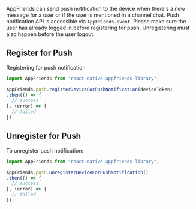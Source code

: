 AppFriends can send push notification to the device when there's a new message for a user or if the user is mentioned in a channel chat. Push notification API is accessible via `AppFriends.event`. Please make sure the user has already logged in before registering for push. Unregistering must also happen before the user logout.

## Register for Push
Registering for push notification
```javascript
import AppFriends from "react-native-appfriends-library";

AppFriends.push.registerDeviceForPushNotification(deviceToken)
.then(() => {
  // success
}, (error) => {
  // failed
});
```
## Unregister for Push
To unregister push notification:
```javascript
import AppFriends from "react-native-appfriends-library";

AppFriends.push.unregisterDeviceForPushNotification()
.then(() => {
  // success
}, (error) => {
  // failed
});
```

